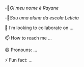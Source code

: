 -🥰*Oi meu nome é Rayane* 

-📕*Sou uma aluna da escola Leticia*
 
  
 💞️ I’m looking to collaborate on ...
 
📫 How to reach me ...

 😄 Pronouns: ...
 
 ⚡ Fun fact: ...
 

<!---
Ane09/Ane09 is a ✨ special ✨ repository because its `README.md` (this file) appears on your GitHub profile.
You can click the Preview link to take a look at your changes.
--->

